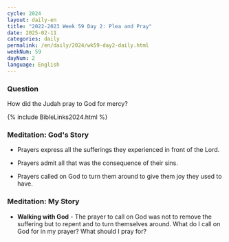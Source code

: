 ```yaml
---
cycle: 2024
layout: daily-en
title: "2022-2023 Week 59 Day 2: Plea and Pray"
date: 2025-02-11
categories: daily
permalink: /en/daily/2024/wk59-day2-daily.html
weekNum: 59
dayNum: 2
language: English
---
```


### Question     
How did the Judah pray to God for mercy?

{% include BibleLinks2024.html %}

### Meditation: God's Story   
+ Prayers express all the sufferings they experienced in front of the Lord. 

+ Prayers admit all that was the consequence of their sins. 

+ Prayers called on God to turn them around to give them joy they used to have. 

### Meditation: My Story   
+ **Walking with God** - The prayer to call on God was not to remove the suffering but to repent and to turn themselves around. What do I call on God for in my prayer? What should I pray for? 
